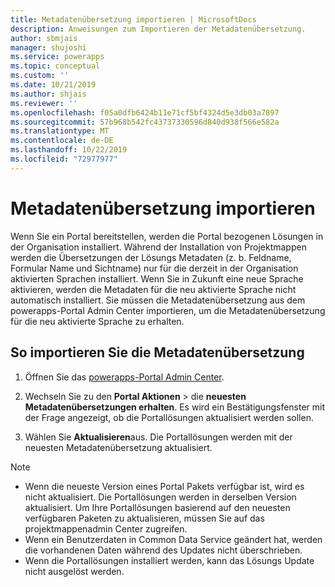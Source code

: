 ```yaml
---
title: Metadatenübersetzung importieren | MicrosoftDocs
description: Anweisungen zum Importieren der Metadatenübersetzung.
author: sbmjais
manager: shujoshi
ms.service: powerapps
ms.topic: conceptual
ms.custom: ''
ms.date: 10/21/2019
ms.author: shjais
ms.reviewer: ''
ms.openlocfilehash: f05a0dfb6424b11e71cf5bf4324d5e3db03a7897
ms.sourcegitcommit: 57b968b542fc43737330596d840d938f566e582a
ms.translationtype: MT
ms.contentlocale: de-DE
ms.lasthandoff: 10/22/2019
ms.locfileid: "72977977"
---
```

# <a name="import-metadata-translation"></a>Metadatenübersetzung importieren

Wenn Sie ein Portal bereitstellen, werden die Portal bezogenen Lösungen in der Organisation installiert. Während der Installation von Projektmappen werden die Übersetzungen der Lösungs Metadaten (z. b. Feldname, Formular Name und Sichtname) nur für die derzeit in der Organisation aktivierten Sprachen installiert. Wenn Sie in Zukunft eine neue Sprache aktivieren, werden die Metadaten für die neu aktivierte Sprache nicht automatisch installiert. Sie müssen die Metadatenübersetzung aus dem powerapps-Portal Admin Center importieren, um die Metadatenübersetzung für die neu aktivierte Sprache zu erhalten.

## <a name="to-import-metadata-translation"></a>So importieren Sie die Metadatenübersetzung

1.  Öffnen Sie das [powerapps-Portal Admin Center](admin-overview.md).

2.  Wechseln Sie zu den **Portal Aktionen** > die **neuesten Metadatenübersetzungen erhalten**. Es wird ein Bestätigungsfenster mit der Frage angezeigt, ob die Portallösungen aktualisiert werden sollen.

3.  Wählen Sie **Aktualisieren**aus. Die Portallösungen werden mit der neuesten Metadatenübersetzung aktualisiert.

> [!Note]
> - Wenn die neueste Version eines Portal Pakets verfügbar ist, wird es nicht aktualisiert. Die Portallösungen werden in derselben Version aktualisiert. Um Ihre Portallösungen basierend auf den neuesten verfügbaren Paketen zu aktualisieren, müssen Sie auf das projektmappenadmin Center zugreifen.
> - Wenn ein Benutzerdaten in Common Data Service geändert hat, werden die vorhandenen Daten während des Updates nicht überschrieben.
> - Wenn die Portallösungen installiert werden, kann das Lösungs Update nicht ausgelöst werden.